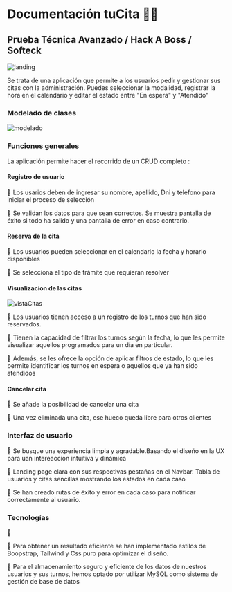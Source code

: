 # Documentación tuCita 📘📘

## Prueba Técnica Avanzado / Hack A Boss / Softeck

![landing](https://i.imgur.com/zXuGUej.png)

Se trata de una aplicación que permite a los usuarios pedir y gestionar sus citas con la administración. Puedes seleccionar la modalidad, registrar la hora en el calendario y editar el estado entre "En espera" y "Atendido"

### Modelado de clases

![modelado](https://i.imgur.com/ycue4rF.png)

### Funciones generales

La aplicación permite hacer el recorrido de un CRUD completo :

#### Registro de usuario

🔵 Los usarios deben de ingresar su nombre, apellido, Dni y telefono para iniciar el proceso de selección

🔵 Se validan los datos para que sean correctos. Se muestra pantalla de éxito si todo ha salido y una pantalla de error en caso contrario.

#### Reserva de la cita
🔵 Los usuarios pueden seleccionar en el calendario la fecha y horario disponibles

🔵 Se selecciona el tipo de trámite que requieran resolver 

#### Visualizacion de las citas
![vistaCitas](https://i.imgur.com/vWwG6Z1.png)

🔵 Los usuarios tienen acceso a un registro de los turnos que han sido reservados.

🔵 Tienen la capacidad de filtrar los turnos según la fecha, lo que les permite visualizar aquellos programados para un día en particular.

🔵 Además, se les ofrece la opción de aplicar filtros de estado, lo que les permite identificar los turnos en espera o aquellos que ya han sido atendidos

#### Cancelar cita

🔵 Se añade la posibilidad de cancelar una cita

🔵 Una vez eliminada una cita, ese hueco queda libre para otros clientes

### Interfaz de usuario

🔵 Se busque una experiencia limpia y agradable.Basando el diseño en la UX para uan intereaccion intuitiva y dinámica

🔵 Landing page clara con sus respectivas pestañas en el Navbar. Tabla de usuarios y citas sencillas mostrando los estados en cada caso

🔵 Se han creado rutas de éxito y error en cada caso para notificar correctamente al usuario.

### Tecnologías

🔵

🔵 Para obtener un resultado eficiente se han implementado estilos de Boopstrap, Tailwind y Css puro para optimizar el diseño.

🔵 Para el almacenamiento seguro y eficiente de los datos de nuestros usuarios y sus turnos, hemos optado por utilizar MySQL como sistema de gestión de base de datos
